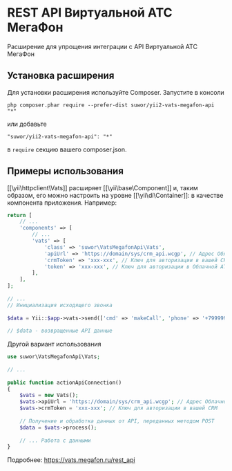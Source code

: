 REST API Виртуальной АТС МегаФон
================================
Расширение для упрощения интеграции с API Виртуальной АТС МегаФон

## Установка расширения

Для установки расширения используйте Composer. Запустите в консоли

```
php composer.phar require --prefer-dist suwor/yii2-vats-megafon-api "*"
```

или добавьте

```
"suwor/yii2-vats-megafon-api": "*"
```

в `require` секцию вашего composer.json.


## Примеры использования


[[\yii\httpclient\Vats]] расширяет [[\yii\base\Component]] и, таким образом, его можно настроить на уровне [[\yii\di\Container]]: 
в качестве компонента приложения. Например:

```php
return [
    // ...
    'components' => [
        // ...
        'vats' => [
            'class' => 'suwor\VatsMegafonApi\Vats',
            'apiUrl' => 'https://domain/sys/crm_api.wcgp', // Адрес Облачной АТС
            'crmToken' => 'xxx-xxx', // Ключ для авторизации в вашей CRM
            'token' => 'xxx-xxx', // Ключ для авторизации в Облачной АТС
        ],
    ],
];
    
// ...
// Инициализация исходящего звонка
    
$data = Yii::$app->vats->send(['cmd' => 'makeCall', 'phone' => '+79999999999', 'user' => 'login_in_ats']);
    
// $data - возвращенные API данные
```

Другой вариант использования
```php
use suwor\VatsMegafonApi\Vats;
    
// ...
    
public function actionApiConnection()
{
    $vats = new Vats();
    $vats->apiUrl = 'https://domain/sys/crm_api.wcgp'; // Адрес Облачной АТС
    $vats->crmToken = 'xxx-xxx'; // Ключ для авторизации в вашей CRM
    
    // Получение и обработка данных от API, переданных методом POST
    $data = $vats->process();
    
    // ... Работа с данными
}
```
    
Подробнее: https://vats.megafon.ru/rest_api